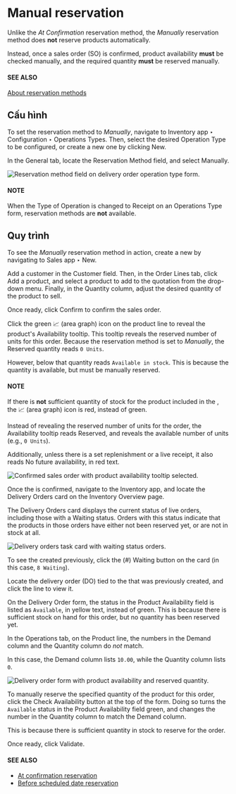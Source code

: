# Manual reservation

Unlike the *At Confirmation* reservation method, the *Manually* reservation method does **not**
reserve products automatically.

Instead, once a sales order (SO) is confirmed, product availability **must** be checked manually,
and the required quantity **must** be reserved manually.

#### SEE ALSO
[About reservation methods](../reservation_methods.md)

## Cấu hình

To set the reservation method to *Manually*, navigate to Inventory app ‣
Configuration ‣ Operations Types. Then, select the desired Operation Type to be
configured, or create a new one by clicking New.

In the General tab, locate the Reservation Method field, and select
Manually.

![Reservation method field on delivery order operation type form.](applications/inventory_and_mrp/inventory/shipping_receiving/reservation_methods/manually/manually-operations-type.png)

#### NOTE
When the Type of Operation is changed to Receipt on an
Operations Type form, reservation methods are **not** available.

## Quy trình

To see the *Manually* reservation method in action, create a new  by navigating to
Sales app ‣ New.

Add a customer in the Customer field. Then, in the Order Lines tab, click
Add a product, and select a product to add to the quotation from the drop-down menu.
Finally, in the Quantity column, adjust the desired quantity of the product to sell.

Once ready, click Confirm to confirm the sales order.

Click the green 📈 (area graph) icon on the product line to reveal the product's
Availability tooltip. This tooltip reveals the reserved number of units for this order.
Because the reservation method is set to *Manually*, the Reserved quantity reads `0
Units`.

However, below that quantity reads `Available in stock`. This is because the quantity is available,
but must be manually reserved.

#### NOTE
If there is **not** sufficient quantity of stock for the product included in the , the
📈 (area graph) icon is red, instead of green.

Instead of revealing the reserved number of units for the order, the Availability
tooltip reads Reserved, and reveals the available number of units (e.g., `0 Units`).

Additionally, unless there is a set replenishment or a live receipt, it also reads No
future availability, in red text.

![Confirmed sales order with product availability tooltip selected.](applications/inventory_and_mrp/inventory/shipping_receiving/reservation_methods/manually/manually-availability-tooltip.png)

Once the  is confirmed, navigate to the Inventory app, and locate the
Delivery Orders card on the Inventory Overview page.

The Delivery Orders card displays the current status of live orders, including those
with a Waiting status. Orders with this status indicate that the products in those
orders have either not been reserved yet, or are not in stock at all.

![Delivery orders task card with waiting status orders.](applications/inventory_and_mrp/inventory/shipping_receiving/reservation_methods/manually/manually-delivery-orders-card.png)

To see the  created previously, click the (#) Waiting button on the card (in this
case, `8 Waiting`).

Locate the delivery order (DO) tied to the  that was previously created, and click the line to
view it.

On the Delivery Order form, the status in the Product Availability field is
listed as `Available`, in yellow text, instead of green. This is because there is sufficient stock
on hand for this order, but no quantity has been reserved yet.

In the Operations tab, on the Product line, the numbers in the
Demand column and the Quantity column do *not* match.

In this case, the Demand column lists `10.00`, while the Quantity column
lists `0`.

![Delivery order form with product availability and reserved quantity.](applications/inventory_and_mrp/inventory/shipping_receiving/reservation_methods/manually/manually-delivery-order-form.png)

To manually reserve the specified quantity of the product for this order, click the
Check Availability button at the top of the form. Doing so turns the `Available` status
in the Product Availability field green, and changes the number in the
Quantity column to match the Demand column.

This is because there is sufficient quantity in stock to reserve for the order.

Once ready, click Validate.

#### SEE ALSO
- [At confirmation reservation](at_confirmation.md)
- [Before scheduled date reservation](before_scheduled_date.md)
